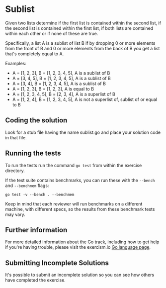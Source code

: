 # Sublist

Given two lists determine if the first list is contained within the second
list, if the second list is contained within the first list, if both lists are
contained within each other or if none of these are true.

Specifically, a list A is a sublist of list B if by dropping 0 or more elements
from the front of B and 0 or more elements from the back of B you get a list
that's completely equal to A.

Examples:

* A = [1, 2, 3], B = [1, 2, 3, 4, 5], A is a sublist of B
* A = [3, 4, 5], B = [1, 2, 3, 4, 5], A is a sublist of B
* A = [3, 4], B = [1, 2, 3, 4, 5], A is a sublist of B
* A = [1, 2, 3], B = [1, 2, 3], A is equal to B
* A = [1, 2, 3, 4, 5], B = [2, 3, 4], A is a superlist of B
* A = [1, 2, 4], B = [1, 2, 3, 4, 5], A is not a superlist of, sublist of or equal to B

## Coding the solution

Look for a stub file having the name sublist.go
and place your solution code in that file.

## Running the tests

To run the tests run the command `go test` from within the exercise directory.

If the test suite contains benchmarks, you can run these with the `--bench` and `--benchmem`
flags:

`go test -v --bench . --benchmem`

Keep in mind that each reviewer will run benchmarks on a different machine, with
different specs, so the results from these benchmark tests may vary.

## Further information

For more detailed information about the Go track, including how to get help if
you're having trouble, please visit the exercism.io [Go language page](http://exercism.io/languages/go/resources).

## Submitting Incomplete Solutions

It's possible to submit an incomplete solution so you can see how others have completed the exercise.
